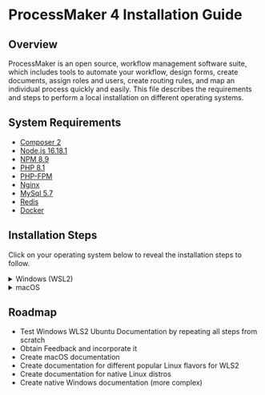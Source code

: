 # ProcessMaker 4 Installation Guide
## Overview
ProcessMaker is an open source, workflow management software suite, which includes tools to automate your workflow, design forms, create documents, assign roles and users, create routing rules, and map an individual process quickly and easily. This file describes the requirements and steps to perform a local installation on different operating systems.

## System Requirements
* [Composer 2](https://getcomposer.org/)
* [Node.js 16.18.1](https://nodejs.org/en/)
* [NPM 8.9](https://www.npmjs.com/package/npm)
* [PHP 8.1](https://php.net)
* [PHP-FPM](https://www.php.net/manual/en/install.fpm.php)
* [Nginx](https://nginx.org/)
* [MySql 5.7](https://dev.mysql.com/downloads/mysql/5.7.html)
* [Redis](https://redis.io/)
* [Docker](https://docs.docker.com/get-docker/)

## Installation Steps
Click on your operating system below to reveal the installation steps to follow. 
<details><summary>Windows (WSL2)</summary>
<p>

1. Follow [this](https://learn.microsoft.com/en-us/windows/wsl/install) guide for installing a Linux distribution on your Windows machine. This will allow you to operate Windows and Linux at the same time. Given its system requirements, **installation of ProcessMaker 4 will be done in the Linux subsystem**. 
1. The Ubuntu Linux distribution will be installed by default. [Other](https://learn.microsoft.com/en-us/windows/wsl/basic-commands#install-a-specific-linux-distribution) Linux distributions can also be installed. 
1. Restart your machine after WSL installation process is completed. 
1. Follow the steps for your specific Linux distribution in one of the sections below. 


<details><summary>WLS2 Ubuntu</summary>
<p>
    
#### Required Software and Services
1. Download [this](https://github.com/esarrit/pm-installation-doc/blob/main/install-requirements.sh) script. 
1. Using a File Explorer window, search for this path `\\wsl$\Ubuntu\home\<your-username>` and move the script there. Note that `<your-username>` is the username you specified during the WSL2 Linux installation and this **might** differ from your Windows User depending on your choice. If File Explorer can't find the path, search only for `\\wsl$\` and navigate manually to `home\<your-username>`.    
1. Open the [Windows Terminal](https://learn.microsoft.com/en-us/windows/terminal/) in your machine and open a window for Ubuntu. 
    - Note that you can also run a Linux distribution from PowerShell or CMD with the `wsl` command. Just make sure you are performing the installation steps on `/mnt/c/Users/<your-username>` (Linux) and **NOT** on `C:\Users\<your-username>` (Windows). 
1. Confirm that the script you moved to your user home directory is there by executing the `ls` command. Then, run `sudo bash install-requirements.sh`. This will install most of the required software and services needed for ProcessMaker 4. 
1. Close the current Ubuntu terminal window and open a new one. 
1. Run the following commands to check if php, composer, and nvm were installed correctly. You should expect the php version to be 8.1.
  ```
  php --version
  composer
  composer --version
  command -v nvm 
  ```
1. Run `nvm install 16.18.1` to install the expected node version and `npm install -g npm@8.9.0` to install the expected npm version. 

#### MySQL
1. Run the set of commands below to uninstall MySQL and MySQL server on WSL2 Ubuntu
    ```
    sudo apt purge mysql-server
    sudo apt purge mysql
    sudo apt purge mysql-client
    sudo apt purge mysql-common mysql-server-core-*
    sudo apt purge mysql-client-core-*
    ```
1. Confirm there is no MySQL by executing `which mysql` and `mysql --version`. 
1. Install wget by running `sudo apt install wget -y` and then execute the commands below
1. Run `wget https://dev.mysql.com/get/mysql-apt-config_0.8.12-1_all.deb` and `sudo dpkg -i mysql-apt-config_0.8.12-1_all.deb`. Choose Ubuntu Bionic and click OK, select MySQL 5.7 server and click OK.
1. Run `sudo apt-get update`. 
    - If you encounter an error similar to "signatures couldn't be verified because the public key is not available: NO_PUBKEY 467B942D3A79BD29", execute the following commands:
    ```
    sudo apt-key adv --keyserver keyserver.ubuntu.com --recv-keys 467B942D3A79BD29
    sudo apt update
    sudo apt-cache policy mysql-server
    sudo apt install -f mysql-community-client=5.7*
    sudo apt install -f mysql-client=5.7* mysql-community-server=5.7* mysql-server=5.7*
    ```
1. Run `sudo service mysql start` and sudo `mysql_secure_installation`. Press the Y key to start the installation and set the root password when prompted.
1. Check the MySQL version using `mysql --version`. It should be version 5.7.
1. Login to MySQL running `mysql -u root -p` and entering the root password previously set. 
1. Create the ProcessMaker database with the `create database processmaker;` command. Then, confirm the database is available running `show databases;`. You should see processmaker in the list of databases. Use `exit;` command to terminate MySQL. 
    
#### Docker
1. Download and install [Docker Desktop for Windows](https://docs.docker.com/desktop/install/windows-install/). 
1. Open the Docker Desktop application and go to Settings > Resources > WSL INTEGRATION. 
1. Turn on Ubuntu. Click on Apply & Restart. 
1. Reopen the Docker Desktop app, navigate to WSL INTEGRATION, and ensure your screen looks like the image below.
    
    ![Screenshot (17)](https://user-images.githubusercontent.com/47648788/203155035-9e5fcc4d-62c5-4c59-9985-eb51f65acdd6.png)
1. Restart your computer. 
    
#### Install ProcessMaker
1. Open a Ubuntu terminal window.
1. In the home directory, clone the repository by running `git clone https://github.com/ProcessMaker/processmaker.git ~/src/processmaker`. 
1. Download the [start-services](https://github.com/esarrit/pm-installation-doc/blob/main/start-services.sh),[status-services](https://github.com/esarrit/pm-installation-doc/blob/main/status-services.sh), and [stop-services](https://github.com/esarrit/pm-installation-doc/blob/main/status-services.sh) scripts. Move them to `\\wsl$\Ubuntu\home\<your-username>` like you did at the beginning of this guide with the installation script. 
1. Start the services by running `sudo bash start-services.sh`. Check the status of the services by running `sudo bash status-services.sh`. In case you would like to stop services at any point to restart them or shut down, run `sudo bash stop-services.sh`. 
1. Once services are running, move into the processmaker directory `cd ~/src/processmaker`. 
1. Within the processmaker directory, run the following set of commands: `composer install --ignore-platform-reqs` and `php artisan processmaker:install`. 
    - If you experience an error of `DOMDOCUMENT` not being found, run `sudo apt-get install php8.1-xml`. Then, delete the .env file by executing `sudo rm .env`. Lastly, re-run `php artisan processmaker:install`. 
1. After this, the ProcessMaker installation process will start. Please be patient, as this may take some time (~ 5-15 minutes). Throughout the install, you will be asked to enter a few configuration parameters. Some guiding principles for entering these parameters:
    - Use suggested values wherever possible. 
    - For MySQL, use `root` as username and the password you configured previously during the MySQL set-up. 
    - The instance URL is not that important. You can input any URL that you would like. To run ProcessMaker locally we will be using another URL later.

#### Configurations

##### Configure the .env File
1. After the installation process is finished, add the configurations below to your .env file. This file exists within the processmaker directory. You can easily edit directly on the command line by running `sudo vim .env`. If you are unfamiliar with vim or need a refresher, see [this](https://www.redhat.com/sysadmin/beginners-guide-vim) resource. 
    ```
    # Run laravel echo server with HTTP instead of HTTPS
    LARAVEL_ECHO_SERVER_PROTO=http
    LARAVEL_ECHO_SERVER_SSL_KEY=""
    LARAVEL_ECHO_SERVER_SSL_CERT=""

    # Don't require a valid cert for SDK calls in script tasks
    API_SSL_VERIFY=0

    # Run `which node` to get the path to nodejs
    NODE_BIN_PATH=/path/to/node/v14.4.0/bin/node

    # Run `which docker` to get the path to the docker executable
    PROCESSMAKER_SCRIPTS_DOCKER=/usr/local/bin/docker

    # Allow cookies to be served over HTTP
    SESSION_SECURE_COOKIE=false

    # Allow connections from script tasks to connect back to your host
    DOCKER_HOST_URL=http://host.docker.internal

    # Allow connections from script tasks to connect back to your host
    CACHE_DRIVER=redis
    ```
1. Crosscheck the “.env“ file and ensure no key is repeated within the file. 
1. Run `which docker` in the Ubuntu terminal window to get the value to set as `PROCESSMAKER_SCRIPTS_DOCKER` in the .env file.
1. Run `which node` in the Ubuntu terminal window to get the value to set as `NODE_BIN_PATH` in the .env file. 
1. Save the .env file. 
1. Clear the cache by running `php artisan optimize:clear`. **This command needs to be performed every time changes are made to the .env file.**

##### Configure PHP FPM
1. Open a new Ubuntu terminal window. 
1. Change into pool.d directory: `cd  /etc/php/8.1/fpm/pool.d`. Inside this directory, there will be a www.conf file. Use `sudo vim www.conf` to open it. 
1. Look for the "listen" value and modify it by appending `9000;` to the start of the line, as shown below. 
![Screenshot (21)_LI](https://user-images.githubusercontent.com/47648788/204310557-86b1c8cb-129b-4cf5-b5db-ee2a907c4fd7.jpg)
1. Save your changes to the www.conf file. 

##### Configure NGINX
1. Run the `pwd` command on your processmaker directory. Store that path in a notepad. 
1. Navigate to NGINX sites-enabled by running `cd /etc/nginx/sites-enabled`. Open the default file by running `sudo vim default`. 
1. Replace what's inside the file with the configuration below. 
    ```
    server {
        listen 80;
        server_name pmdev host.docker.internal;
        root processmaker_project_path/public;
    
        index index.php index.html index.htm;

        location / {
            try_files $uri $uri/ /index.php$is_args$args;
        }

        error_page   500 502 503 504  /50x.html;
        location = /50x.html {
            root   html;
        }

        location ~ \.php$ {
            try_files $uri $uri/ /index.php =404;
            fastcgi_pass   127.0.0.1:9000;
            fastcgi_index  index.php;
            fastcgi_param  SCRIPT_FILENAME  /$realpath_root$fastcgi_script_name;
            include        fastcgi_params;
            fastcgi_read_timeout 300;
        }
    }
    ```
1. Within the configuration above, replace `processmaker_project_path` with the processmaker directory path stored on your notepad.
1. Save your changes to the default file. 

##### Configure Windows
1. Open a Ubuntu terminal window and run `ifconfig`. Store the IP address on a notepad. The IP address is highlighted in the image below.
![Screenshot (22)_LI](https://user-images.githubusercontent.com/47648788/204313414-fa395d2d-3cc0-485c-8934-63b3ec944ec7.jpg)
1. On your Windows system, open File Explorer and go to C:\Windows\System32\drivers\etc. 
1. Open the hosts file as an Administrator. 
1. Add the line `ifconfig_value pmdev` to the end of the file. Replace "ifconfig_value" with the IP address value you previously retrieved. 
1. Save your changes. 

#### Compile, Configure, and Test the ProcessMaker Project
1. Open a Ubuntu terminal window and navigate to the processmaker directory. 
1. Run `npm install --allow-root` and then `npm run dev`. 
1. Perform `cd ..` to navigate to the src parent directory, and perform the following command: `chown -R www-data:www-data processmaker`. 
1. On your Windows system, open a browser window and enter `http://pmdev`. You should now see ProcessMaker load and arrive at the login screen. 

#### Troubleshooting
If you run into issues after entering the dev URL into your browser, below are some things to note.

- Double check all services are running by executing `sudo bash status-services.sh`. 
- It is very important for NGINX to have the appropriate permissions as www-data to write to the processmaker directory in order for the web app to work. www-data is the user that web servers on Ubuntu, such as NGINX, use by default for normal operation. 
- Previously, we used the `chown` command to change the owner of the processmaker directory to be www-data. However, if you still run into issues due to permissions, there are some things you can try to troubleshoot. Use `ls -l` to check current permissions and the [chmod](https://linux.die.net/man/1/chmod) command to adjust permissions as needed. Again, www-data needs to have write permissions for the processmaker directory and specific files within it.
- For further troubleshooting, access the NGINX error logs in `/var/log/nginx`. 
    
</p>
</details>
    
</p>
</details>

<details><summary>macOS</summary>
<p>

**Note** for Mac users: https://www.addictivetips.com/mac-os/run-shell-sh-script-on-macos/

</p>
</details>

## Roadmap
- Test Windows WLS2 Ubuntu Documentation by repeating all steps from scratch
- Obtain Feedback and incorporate it
- Create macOS documentation
- Create documentation for different popular Linux flavors for WLS2
- Create documentation for native Linux distros
- Create native Windows documentation (more complex)

